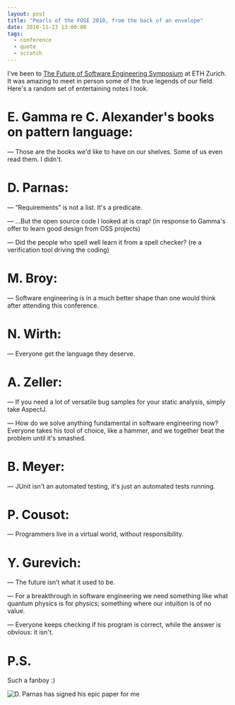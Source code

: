 ```yaml
---
layout: post
title: "Pearls of the FOSE 2010, from the back of an envelope"
date: 2010-11-23 13:00:00
tags:
  - conference
  - quote
  - scratch
---
```


I've been to [The Future of Software Engineering Symposium](http://fose.ethz.ch/) at ETH Zurich. It
was amazing to meet in person some of the true legends of our field. Here's a random set of
entertaining notes I took.

# E. Gamma re C. Alexander's books on pattern language:

— Those are the books we'd like to have on our shelves. Some of us even read them. I didn't.

# D. Parnas:

— “Requirements” is not a list. It's a predicate.

— …But the open source code I looked at is crap! (in response to Gamma's offer to learn good design from OSS projects)

— Did the people who spell well learn it from a spell checker? (re a verification tool driving the coding)

# M. Broy:

— Software engineering is in a much better shape than one would think after attending this conference.

# N. Wirth:

— Everyone get the language they deserve.

# A. Zeller:

— If you need a lot of versatile bug samples for your static analysis, simply take AspectJ.

— How do we solve anything fundamental in software engineering now? Everyone takes his tool of
choice, like a hammer, and we together beat the problem until it's smashed.

# B. Meyer:

— JUnit isn't an automated testing, it's just an automated tests running.

# P. Cousot:

— Programmers live in a virtual world, without responsibility.

# Y. Gurevich:

— The future isn’t what it used to be.

— For a breakthrough in software engineering we need something like what quantum physics is for
physics; something where our intuition is of no value.

— Everyone keeps checking if his program is correct, while the answer is obvious: it isn't.

# P.S.

Such a fanboy :)

![D. Parnas has signed his epic paper for me](/blog/assets/Parnas-signature.jpg)
